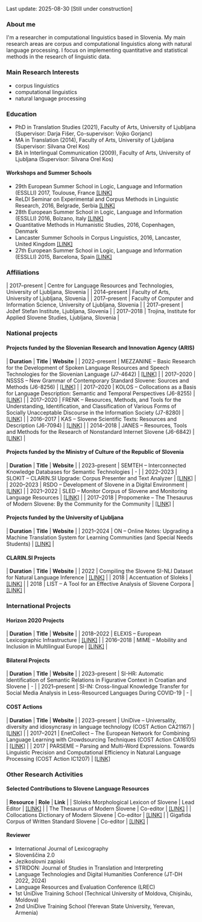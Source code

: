 Last update: 2025-08-30
[Still under construction]  

<!--![Image](jc_fri_profile.png)-->
### About me
I'm a researcher in computational linguistics based in Slovenia. My main research areas are corpus and computational linguistics along with natural language processing. I focus on implementing quantitative and statistical methods in the research of linguistic data.

<!--[SICRIS](https://cris.cobiss.net/ecris/si/sl/researcher/42448) | [Google Scholar](https://scholar.google.com/citations?user=n56k8E0AAAAJ&hl=en) | [ORCID](https://orcid.org/0000-0002-3037-6848) | [LinkedIn](https://si.linkedin.com/in/jaka-%C4%8Dibej-18575585) | [ResearchGate](https://www.researchgate.net/profile/Jaka-Cibej-2)  -->

### Main Research Interests
- corpus linguistics
- computational linguistics
- natural language processing

### Education
- PhD in Translation Studies (2021), Faculty of Arts, University of Ljubljana (Supervisor: Darja Fišer, Co-supervisor: Vojko Gorjanc)
- MA in Translation (2014), Faculty of Arts, University of Ljubljana (Supervisor: Silvana Orel Kos)
- BA in Interlingual Communication (2009), Faculty of Arts, University of Ljubljana (Supervisor: Silvana Orel Kos)

#### Workshops and Summer Schools
- 29th European Summer School in Logic, Language and Information (ESSLLI) 2017, Toulouse, France [\[LINK\]](https://www.irit.fr/esslli2017/)
- ReLDI Seminar on Experimental and Corpus Methods in Linguistic Research, 2016, Belgrade, Serbia [\[LINK\]](https://reldi.spur.uzh.ch/hr-sr/seminari/seminar-1/)
- 28th European Summer School in Logic, Language and Information (ESSLLI) 2016, Bolzano, Italy [\[LINK\]](https://esslli2016.unibz.it/)
- Quantitative Methods in Humanistic Studies, 2016, Copenhagen, Denmark
- Lancaster Summer Schools in Corpus Linguistics, 2016, Lancaster, United Kingdom [\[LINK\]](https://wp.lancs.ac.uk/corpussummerschools/)
- 27th European Summer School in Logic, Language and Information (ESSLLI) 2015, Barcelona, Spain [\[LINK\]](http://www.esslli2015.org/)

### Affiliations

| 2017–present | Centre for Language Resources and Technologies, University of Ljubljana, Slovenia |
| 2014–present      | Faculty of Arts, University of Ljubljana, Slovenia |
| 2017–present   | Faculty of Computer and Information Science, University of Ljubljana, Slovenia |
| 2017–present   | Jožef Stefan Institute, Ljubljana, Slovenia        |
| 2017–2018   | Trojina, Institute for Applied Slovene Studies, Ljubljana, Slovenia        |

### National projects

#### Projects funded by the Slovenian Research and Innovation Agency (ARIS)

| **Duration**      | **Title** | **Website** |
| 2022–present      | MEZZANINE – Basic Research for the Development of Spoken Language Resources and Speech Technologies for the Slovenian Language (J7-4642) | [\[LINK\]](https://mezzanine.um.si/en/about-us/) |
| 2017–2020      | NSSSS – New Grammar of Contemporary Standard Slovene: Sources and Methods (J6-8256) | [\[LINK\]](https://slovnica.ijs.si/?lang=en) |
| 2017–2020      | KOLOS – Collocations as a Basis for Language Description: Semantic and Temporal Perspectives (J6-8255) | [\[LINK\]](https://www.cjvt.si/kolos/en/) |
| 2017–2020      | FRENK – Resources, Methods, and Tools for the Understanding, Identification, and Classification of Various Forms of Socially Unacceptable Discourse in the Information Society (J7-8280) | [\[LINK\]](https://nl.ijs.si/frenk/english/) |
| 2016–2017 | KAS – Slovene Scientific Texts: Resources and Description (J6-7094) | [\[LINK\]](https://nl.ijs.si/kas/english/) |
| 2014–2018 | JANES – Resources, Tools and Methods for the Research of Nonstandard Internet Slovene (J6-6842) | [\[LINK\]](https://nl.ijs.si/janes/english/) |

#### Projects funded by the Ministry of Culture of the Republic of Slovenia

| **Duration**      | **Title** | **Website** |
| 2023–present      | SEMTEH – Interconnected Knowledge Databases for Semantic Technologies | - |
| 2022–2023      | SLOKIT – CLARIN.SI Upgrade: Corpus Presenter and Text Analyzer | [\[LINK\]](https://slokit.ijs.si/) |
| 2020–2023      | RSDO – Development of Slovene in a Digital Environment | [\[LINK\]](https://rsdo.slovenscina.eu/en) |
| 2021–2022      | SLED – Monitor Corpus of Slovene and Monitoring Language Resources | [\[LINK\]](https://sled.ijs.si/) |
| 2017–2018      | Propomenke – The Thesaurus of Modern Slovene: By the Community for the Community | [\[LINK\]](https://www.cjvt.si/promocija-sopomenk/) |

#### Projects funded by the University of Ljubljana

| **Duration**      | **Title** | **Website** |
| 2021–2024   | ON – Online Notes: Upgrading a Machine Translation System for Learning Communities (and Special Needs Students) |  [\[LINK\]](https://www.cjvt.si/online-notes/) |

#### CLARIN.SI Projects

| **Duration** | **Title** | **Website** |
| 2022 | Compiling the Slovene SI-NLI Dataset for Natural Language Inference | [\[LINK\]](https://www.clarin.si/info/storitve/projekti/#Ustvarjanje_slovenske_mnozice_SI-NLI_za_sklepanje_o_pomenskem_sosledju_besedil) |
| 2018 | Accentuation of Sloleks | [\[LINK\]](https://www.clarin.si/info/storitve/projekti/#Naglasevanje_leksikona_Sloleks) |
| 2018 | LIST – A Tool for an Effective Analysis of Slovene Corpora | [\[LINK\]](https://www.clarin.si/info/storitve/projekti/#Orodje_za_ucinkovito_analizo_slovenskih_korpusov) |

### International Projects

#### Horizon 2020 Projects

| **Duration**      | **Title** | **Website** |
| 2018–2022 | ELEXIS – European Lexicographic Infrastructure | [\[LINK\]](https://elex.is/) |
| 2016–2018 | MIME – Mobility and Inclusion in Multilingual Europe | [\[LINK\]](https://www.mime-project.org/) |

#### Bilateral Projects

| **Duration**      | **Title** | **Website** |
| 2023–present | SI-HR: Automatic Identification of Semantic Relations in Figurative Context in Croatian and Slovene | - |
| 2021–present | SI-IN: Cross-lingual Knowledge Transfer for Social Media Analysis in Less-Resourced Languages During COVID-19 | - |

#### COST Actions

| **Duration**  | **Title** | **Website** |
| 2023–present | UniDive – Universality, diversity and idiosyncrasy in language technology (COST Action CA21167) | [\[LINK\]](https://www.cost.eu/actions/CA21167/) |
| 2017–2021 | EnetCollect – The European Network for Combining Language Learning with Crowdsourcing Techniques (COST Action CA16105) | [\[LINK\]](http://enetcollect.eurac.edu/) |
| 2017 | PARSEME – Parsing and Multi-Word Expressions. Towards Linguistic Precision and Computational Efficiency in Natural Language Processing (COST Action IC1207) | [\[LINK\]](https://typo.uni-konstanz.de/parseme/)

### Other Research Activities

#### Selected Contributions to Slovene Language Resources

| **Resource**  | **Role** | **Link** |
| Sloleks Morphological Lexicon of Slovene | Lead Editor | [\[LINK\]](https://viri.cjvt.si/sloleks/eng/) |
| The Thesaurus of Modern Slovene | Co-editor | [\[LINK\]](https://viri.cjvt.si/sopomenke/eng/) |
| Collocations Dictionary of Modern Slovene | Co-editor | [\[LINK\]](https://viri.cjvt.si/kolokacije/eng/) |
| Gigafida Corpus of Written Standard Slovene | Co-editor  | [\[LINK\]](https://viri.cjvt.si/gigafida/) |

<!--#### Datasets
| **Dataset** | **Link** |
|  | [\[LINK\]]() |-->

#### Reviewer
* International Journal of Lexicography
* Slovenščina 2.0
* Jezikoslovni zapiski
* STRIDON: Journal of Studies in Translation and Interpreting
* Language Technologies and Digital Humanities Conference (JT-DH 2022, 2024)
* Language Resources and Evaluation Conference (LREC)
* 1st UniDive Training School (Technical University of Moldova, Chișinău, Moldova)
* 2nd UniDive Training School (Yerevan State University, Yerevan, Armenia)

<!--
### Publications

[Link to COBISS]


## Welcome to GitHub Pages

You can use the [editor on GitHub](https://github.com/jakacibej/jakacibej.github.io/edit/main/index.md) to maintain and preview the content for your website in Markdown files.

Whenever you commit to this repository, GitHub Pages will run [Jekyll](https://jekyllrb.com/) to rebuild the pages in your site, from the content in your Markdown files.

### Markdown

Markdown is a lightweight and easy-to-use syntax for styling your writing. It includes conventions for

```markdown
Syntax highlighted code block

# Header 1
## Header 2
### Header 3

- Bulleted
- List

1. Numbered
2. List

**Bold** and _Italic_ and `Code` text

[Link](url) and ![Image](src)
```

For more details see [GitHub Flavored Markdown](https://guides.github.com/features/mastering-markdown/).

### Jekyll Themes

Your Pages site will use the layout and styles from the Jekyll theme you have selected in your [repository settings](https://github.com/jakacibej/jakacibej.github.io/settings). The name of this theme is saved in the Jekyll `_config.yml` configuration file.

### Support or Contact

Having trouble with Pages? Check out our [documentation](https://docs.github.com/categories/github-pages-basics/) or [contact support](https://support.github.com/contact) and we’ll help you sort it out.

-->
